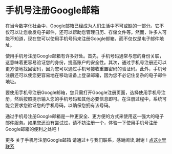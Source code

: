# 手机号注册Google邮箱

在当今数字化社会中，Google邮箱已经成为人们生活中不可或缺的一部分。它不仅可以让您收发电子邮件，还可以帮助您管理日历、存储文件等。然而，许多人可能不知道，现在您可以使用手机号码来注册Google邮箱，而不仅仅是电子邮件地址。

使用手机号注册Google邮箱有许多好处。首先，手机号码通常与您的身份关联，这意味着更容易验证您的身份，提高账户的安全性。其次，通过手机号注册还可以更方便地找回密码，因为您可以通过手机号接收重置密码的验证码。此外，手机号注册还可以使您更容易地在移动设备上登录邮箱，因为您不必记住复杂的电子邮件地址。

要使用手机号注册Google邮箱，您只需打开Google注册页面，选择使用手机号注册，然后按照提示输入您的手机号码和其他必要信息即可。在注册过程中，系统可能会要求您验证您的手机号码，以确保您拥有该号码。

通过手机号注册Google邮箱是一种更安全、更方便的方式来使用这一强大的电子邮件服务。如果您还没有尝试过，请不妨注册一个，体验一下使用手机号注册Google邮箱的便利之处吧！

更多 关于手机号注册Google邮箱 请通过✈与我们联系，感谢阅读,谢谢！[点这✈里联系](https://www.k02.cc)